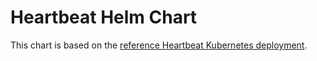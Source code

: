 # Heartbeat Helm Chart

This chart is based on the [reference Heartbeat Kubernetes deployment](https://github.com/elastic/beats/blob/main/deploy/kubernetes/heartbeat-kubernetes.yaml).
